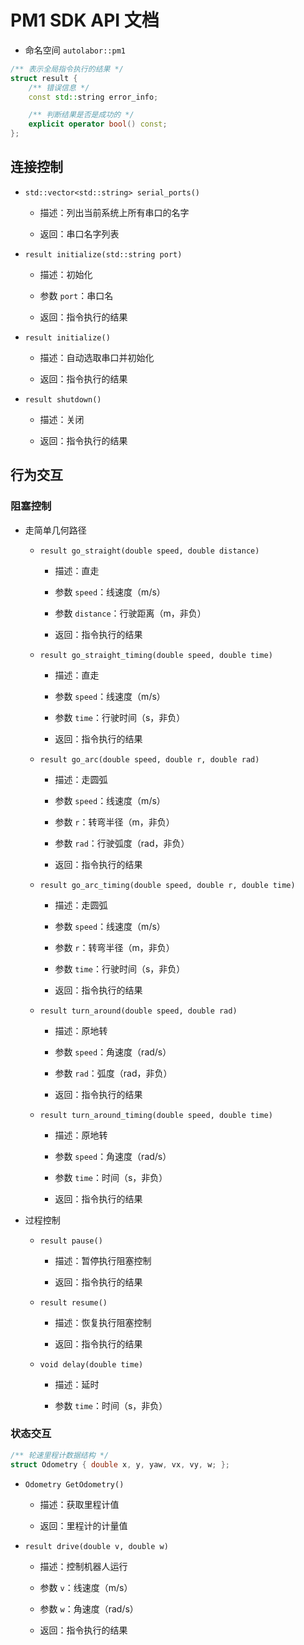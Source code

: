 # PM1 SDK API 文档

* 命名空间 `autolabor::pm1`

```c++
/** 表示全局指令执行的结果 */
struct result {
	/** 错误信息 */
	const std::string error_info;

    /** 判断结果是否是成功的 */
	explicit operator bool() const;
};
```

## 连接控制

* `std::vector<std::string> serial_ports()`

  * 描述：列出当前系统上所有串口的名字

  * 返回：串口名字列表

* `result initialize(std::string port)`

  * 描述：初始化

  * 参数 `port`：串口名

  * 返回：指令执行的结果

* `result initialize()`
  * 描述：自动选取串口并初始化

  * 返回：指令执行的结果

* `result shutdown()`

  * 描述：关闭

  * 返回：指令执行的结果

## 行为交互

### 阻塞控制

* 走简单几何路径

  * `result go_straight(double speed, double distance)`

    * 描述：直走

    * 参数 `speed`：线速度（m/s）

    * 参数 `distance`：行驶距离（m，非负）

    * 返回：指令执行的结果

  * `result go_straight_timing(double speed, double time)`

    * 描述：直走

    * 参数 `speed`：线速度（m/s）

    * 参数 `time`：行驶时间（s，非负）

    * 返回：指令执行的结果

  * `result go_arc(double speed, double r, double rad)`

    * 描述：走圆弧

    * 参数 `speed`：线速度（m/s）

    * 参数 `r`：转弯半径（m，非负）

    * 参数 `rad`：行驶弧度（rad，非负）

    * 返回：指令执行的结果

  * `result go_arc_timing(double speed, double r, double time)`

    - 描述：走圆弧

    - 参数 `speed`：线速度（m/s）

    - 参数 `r`：转弯半径（m，非负）

    - 参数 `time`：行驶时间（s，非负）

    * 返回：指令执行的结果

  * `result turn_around(double speed, double rad)`

    * 描述：原地转

    * 参数 `speed`：角速度（rad/s）

    * 参数 `rad`：弧度（rad，非负）

    * 返回：指令执行的结果

  * `result turn_around_timing(double speed, double time)`

    * 描述：原地转

    * 参数 `speed`：角速度（rad/s）

    * 参数 `time`：时间（s，非负）

    * 返回：指令执行的结果

* 过程控制

  * `result pause()`

    * 描述：暂停执行阻塞控制

    * 返回：指令执行的结果

  * `result resume()`

    * 描述：恢复执行阻塞控制

    * 返回：指令执行的结果

  * `void delay(double time)`

    * 描述：延时

    * 参数 `time`：时间（s，非负）

### 状态交互

```c++
/** 轮速里程计数据结构 */
struct Odometry { double x, y, yaw, vx, vy, w; };
```

* `Odometry GetOdometry()`

  * 描述：获取里程计值

  * 返回：里程计的计量值

* `result drive(double v, double w)`

  * 描述：控制机器人运行

  * 参数 `v`：线速度（m/s）

  * 参数 `w`：角速度（rad/s）

  * 返回：指令执行的结果
